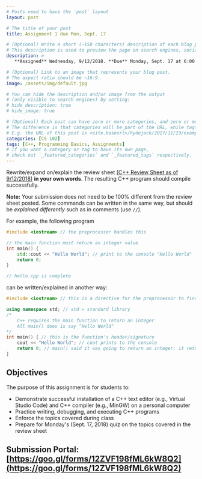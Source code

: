 ```yaml
---
# Posts need to have the `post` layout
layout: post

# The title of your post
title: Assignment 1 due Mon, Sept. 17

# (Optional) Write a short (~150 characters) description of each blog post.
# This description is used to preview the page on search engines, social media, etc.
description: >
   **Assigned** Wednesday, 9/12/2018. **Due** Monday, Sept. 17 at 6:00 AM. **Quiz** Monday, Sept. 17.

# (Optional) Link to an image that represents your blog post.
# The aspect ratio should be ~16:9.
image: /assets/img/default.jpg

# You can hide the description and/or image from the output
# (only visible to search engines) by setting:
# hide_description: true
# hide_image: true

# (Optional) Each post can have zero or more categories, and zero or more tags.
# The difference is that categories will be part of the URL, while tags will not.
# E.g. the URL of this post is <site.baseurl>/hydejack/2017/11/23/example-content/
categories: [CS 102]
tags: [C++, Programming Basics, Assignments]
# If you want a category or tag to have its own page,
# check out `_featured_categories` and `_featured_tags` respectively.
---
```


Rewrite/expand on/explain the review sheet [(C++ Review Sheet as of 9/12/2018)](https://ramnauth.github.io/cs%20102/2018/09/11/cpp-review/) **in your own words**. The resulting C++ program should compile successfully. 

**Note:** Your submission does not need to be 100% different from the review sheet posted. Some commands can be written in the same way, but should be *explained differently* such as in comments (use `//`).

For example, the following program 

```cpp
#include <iostream> // the preprocessor handles this

// the main function must return an integer value
int main() { 
	std::cout << "Hello World"; // print to the console "Hello World"
	return 0;
}

// hello.cpp is complete
```

can be written/explained in another way:

```cpp
#include <iostream> // this is a directive for the preprocessor to find and place the file iostream here

using namespace std; // std = standard library
/* 
	C++ requires the main function to return an integer
	All main() does is say "Hello World"
*/ 
int main() { // this is the function's header/signature
	cout << "Hello World"; // cout prints to the console
	return 0; // main() said it was going to return an integer; it returns zero.
}
```

## Objectives

The purpose of this assignment is for students to:

- Demonstrate successful installation of a C++ text editor (e.g., Virtual Studio Code) and C++ compiler (e.g., MinGW) on a personal computer
- Practice writing, debugging, and executing C++ programs
- Enforce the topics covered during class
- Prepare for Monday's (Sept. 17, 2018) quiz on the topics covered in the review sheet

## Submission Portal: [https://goo.gl/forms/12ZVF198fML6kW8Q2](https://goo.gl/forms/12ZVF198fML6kW8Q2)
